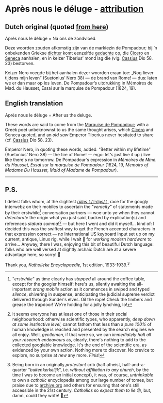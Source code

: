 # Après nous le déluge - [attribution](https://www.ensie.nl/katholieke-encyclopaedie/apres-nous-le-deluge)

## Dutch original (quoted [from here](https://www.ensie.nl/katholieke-encyclopaedie/apres-nous-le-deluge))

Après nous le déluge = Na ons de zondvloed. 

Deze woorden zouden afkomstig zijn van de markiezin de Pompadour; bij ’n onbekenden Griekse [dichter](https://www.ensie.nl/katholieke-encyclopaedie/dichter) komt eenzelfde [gedachte](https://www.ensie.nl/katholieke-encyclopaedie/gedachte) op, die [Cicero](https://www.ensie.nl/katholieke-encyclopaedie/cicero) en [Seneca](https://www.ensie.nl/zelfstudie/seneca) aanhalen, en in keizer Tiberius’ mond lag die (vlg. [Cassius](https://www.ensie.nl/katholieke-encyclopaedie/cassius) Dio 58. 23) bestorven.

Keizer Nero voegde bij het aanhalen dezer woorden eraan toe: „Nog liever tijdens mijn leven” (Suetonius’ Nero 38) — de brand van Rome! — dus: laten we er dan maar op los leven. De Pompadour’s uitdrukking in Mémoires de Mad. du Hausset, Essai sur la marquise de Pompadour (1824, 19).

## English translation

Après nous le déluge = After us the deluge.

These words are said to come from the [Marquise de Pompadour](https://en.wikipedia.org/wiki/Madame_de_Pompadour); with a Greek poet unbeknownst to us the same thought arises, which [Cicero](https://www.ensie.nl/catholic-encyclopaedie/cicero) and Seneca quoted, and an _old saw_ Emperor Tiberius never hesitated to share (cf. [Cassius](https://www.ensie.nl/Catholic-encyclopaedie/cassius) Dio 58. 23).

Emperor Nero, in quoting these words, added: “Better within my lifetime” (Suetonius' Nero 38)​ — the fire of Rome! — ergo: let's just live it up / live like there's no tomorrow. De Pompadour's expression in *Mémoires de Mme. du Hausset, Essai sur la marquise de Pompadour* (1824, 19, *Memoirs of Madame Du Hausset, Maid of Madame de Pompadour*).

----

## P.S.

I detest folks whom, at the slightest [*rülps* ( /ˈrʏlps/ )](https://de.wikipedia.org/wiki/R%C3%BClpsen), race for the googly interwebz on their mobiles to ascertain the "*veracity*" of statements made by their erstwhile[^1] conversation partners — woe unto ye when they cannot *detectorate* the origin what you just said, backed by explication(s) and references *statura summa*![^2] — but here I went and did it myself... kind of: I decided this was the swiftest way to get the French accented characters in that expression correct — no International US keyboard input set up on my current, antique, Linux rig, while I wait 💢 for *working modern hardware* to arrive...  Anyway, there I was, enjoying this bit of beautiful Dutch language: folks who are well versed at slightly archaic Dutch are at a severe advantage here, so sorry! 🙇 

Thank you, *Katholieke Encyclopaedie*, 1st edition, 1933-1939.[^3]

[^1]:  "*erstwhile*" as time clearly has *stopped* all around the coffee table, except for the googler himself: here's us, silently awaiting the all-important *orang mobile* action as it commences in swiped and typed *silence*, shivering in suspense, anticipating the judicial supreme verdict delivered through Sunder's elves. Oil the rope! Check the timbers and grease the trapdoor! We're holding for a jolly lynching, lo!

[^2]: It seems everyone has at least one of those in their social neighbourhood: otherwise scientific types, who apparently, *deep down at some instinctive level*, cannot fathom that less than a *pure 100%* of human knowledge is reached and presented by the search engines we all enjoy. Well, *gentlemen*, if that were so, we can *immediately halt all your research endeavours* as, clearly, there's nothing to add to the collected googlable knowledge. It's the end of the scientific era, as evidenced by your own action. Nothing more to discover. No crevice to explore, no surprise at *new* any more. *Finis*!

[^3]: Being born in an originally *protestant* crib (half atheist, half-and-a-quarter "*buitenkerkelijk*", i.e. *without affiliation to any church*, by the time I was to become an initial concept), it was, of course, *unthinkable* to own a *catholic* encyclopedia among our large number of tomes, but praise due to [archive.org](https://archive.org/search?query=Katholieke+Encyclopaedie+) and others for ensuring that one's still accessible in the 21st century. *Catholics* so *expect them to lie* 😜, but, damn, could they write! 🙇 
